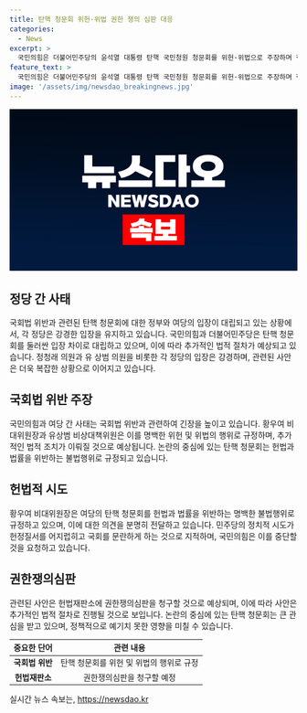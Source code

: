 ```yaml
---
title: 탄핵 청문회 위헌·위법 권한 쟁의 심판 대응
categories:
  - News
excerpt: >
  국민의힘은 더불어민주당의 윤석열 대통령 탄핵 국민청원 청문회를 위헌·위법으로 주장하며 헌법재판소에 권한쟁의심판을 청구할 계획이라고 밝혀, 이에 대한 비난을 쏟아냈다. 국회 법제사법위원회 여당 간사인 유상범 비상대책위원도 정청래 위원장과 민주당이 강행하는 윤 대통령 탄핵청문회는 헌법과 법률을 위반하고 원천무효에 해당한다고 주장했다. 또한, 민주당이 청문회 추진 근거로 제시한 국민청원을 규탄하며 국회법 위반을 비판했다.
feature_text: >
  국민의힘은 더불어민주당의 윤석열 대통령 탄핵 국민청원 청문회를 위헌·위법으로 주장하며 헌법재판소에 권한쟁의심판을 청구할 계획이라고 밝혀, 이에 대한 비난을 쏟아냈다. 국회 법제사법위원회 여당 간사인 유상범 비상대책위원도 정청래 위원장과 민주당이 강행하는 윤 대통령 탄핵청문회는 헌법과 법률을 위반하고 원천무효에 해당한다고 주장했다. 또한, 민주당이 청문회 추진 근거로 제시한 국민청원을 규탄하며 국회법 위반을 비판했다.
image: '/assets/img/newsdao_breakingnews.jpg'
---
```


<p><img src="/assets/img/newsdao_breakingnews.jpg" alt="implanttips 속보" /></p>

<h2 data-ke-size="size26">정당 간 사태</h2>

<p data-ke-size="size16">국회법 위반과 관련된 탄핵 청문회에 대한 정부와 여당의 입장이 대립되고 있는 상황에서, 각 정당은 강경한 입장을 유지하고 있습니다. 국민의힘과 더불어민주당은 탄핵 청문회를 둘러싼 입장 차이로 대립하고 있으며, 이에 따라 추가적인 법적 절차가 예상되고 있습니다. 정청래 의원과 유 상범 의원을 비롯한 각 정당의 입장은 강경하며, 관련된 사안은 더욱 복잡한 상황으로 이어지고 있습니다.</p>

<h2 data-ke-size="size26">국회법 위반 주장</h2>

<p data-ke-size="size16">국민의힘과 여당 간 사태는 국회법 위반과 관련하여 긴장을 높이고 있습니다. 황우여 비대위원장과 유상범 비상대책위원은 이를 명백한 위헌 및 위법의 행위로 규정하며, 추가적인 법적 조치가 이뤄질 것으로 예상됩니다. 논란의 중심에 있는 탄핵 청문회는 헌법과 법률을 위반하는 불법행위로 규정되고 있습니다.</p>

<h2 data-ke-size="size26">헌법적 시도</h2>

<p data-ke-size="size16">황우여 비대위원장은 여당의 탄핵 청문회를 헌법과 법률을 위반하는 명백한 불법행위로 규정하고 있으며, 이에 대한 의견을 분명히 전달하고 있습니다. 민주당의 정치적 시도가 헌정질서를 어지럽히고 국회를 문란하게 하는 것으로 지적하며, 국민의힘은 이를 중단할 것을 요청하고 있습니다.</p>

<h2 data-ke-size="size26">권한쟁의심판</h2>

<p data-ke-size="size16">관련된 사안은 헌법재판소에 권한쟁의심판을 청구할 것으로 예상되며, 이에 따라 사안은 추가적인 법적 절차로 진행될 것으로 보입니다. 논란의 중심에 있는 탄핵 청문회는 큰 관심을 받고 있으며, 정책적으로 예기치 못한 영향을 미칠 수 있습니다.</p>

<table>
    <thead>
        <tr>
            <th><b>중요한 단어</b></th>
            <th><b>관련 내용</b></th>
        </tr>
    </thead>
    <tbody>
        <tr>
            <td style="text-align: center; height: 17px;"><b>국회법 위반</b></td>
            <td style="text-align: center; height: 17px;">탄핵 청문회를 위헌 및 위법의 행위로 규정</td>
        </tr>
        <tr>
            <td style="text-align: center; height: 17px;"><b>헌법재판소</b></td>
            <td style="text-align: center; height: 17px;">권한쟁의심판을 청구할 예정</td>
        </tr>
    </tbody>
</table>
실시간 뉴스 속보는, <a href="https://newsdao.kr" rel="dofollow">https://newsdao.kr</a>



